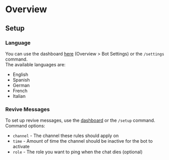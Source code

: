 # Overview

## Setup

### Language
You can use the dashboard [here](https://chat-reviver.com/dashboard) (Overview > Bot Settings) or the `/settings` command.  
The available languages are:  

- English
- Spanish
- German
- French
- Italian

### Revive Messages
To set up revive messages, use the [dashboard](https://chat-reviver.com/dashboard) or the `/setup` command.  
Command options:

- `channel` - The channel these rules should apply on
- `time` - Amount of time the channel should be inactive for the bot to activate
- `role` - The role you want to ping when the chat dies (optional)